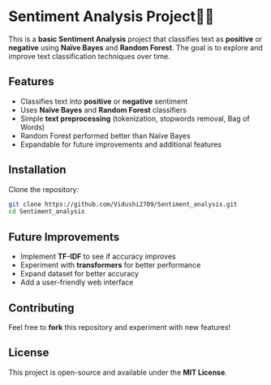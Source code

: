 # Sentiment Analysis Project📖🚀

This is a **basic Sentiment Analysis** project that classifies text as **positive** or **negative** using **Naïve Bayes** and **Random Forest**. The goal is to explore and improve text classification techniques over time.

## Features
- Classifies text into **positive** or **negative** sentiment
- Uses **Naïve Bayes** and **Random Forest** classifiers
- Simple **text preprocessing** (tokenization, stopwords removal, Bag of Words)
- Random Forest performed better than Naïve Bayes
- Expandable for future improvements and additional features

## Installation
Clone the repository:
```sh
git clone https://github.com/Vidushi2709/Sentiment_analysis.git
cd Sentiment_analysis
````

## Future Improvements
- Implement **TF-IDF** to see if accuracy improves
- Experiment with **transformers** for better performance
- Expand dataset for better accuracy
- Add a user-friendly web interface

## Contributing
Feel free to **fork** this repository and experiment with new features!

## License
This project is open-source and available under the **MIT License**.

